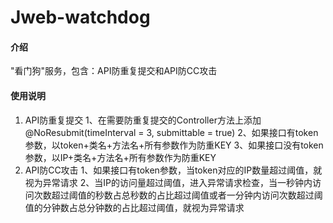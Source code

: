 # Jweb-watchdog

#### 介绍
"看门狗"服务，包含：API防重复提交和API防CC攻击

#### 使用说明

1.  API防重复提交
    1、在需要防重复提交的Controller方法上添加@NoResubmit(timeInterval = 3, submittable = true)
    2、如果接口有token参数，以token+类名+方法名+所有参数作为防重KEY
    3、如果接口没有token参数，以IP+类名+方法名+所有参数作为防重KEY
2.  API防CC攻击
	1、如果接口有token参数，当token对应的IP数量超过阈值，就视为异常请求
	2、当IP的访问量超过阈值，进入异常请求检查，当一秒钟内访问次数超过阈值的秒数占总秒数的占比超过阈值或者一分钟内访问次数超过阈值的分钟数占总分钟数的占比超过阈值，就视为异常请求

